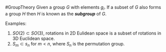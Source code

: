 #GroupTheory 
Given a group $G$ with elements $g_i$. If a subset of $G$ also forms a group $H$ then $H$ is known as the ***subgroup*** of $G$.


Examples:
1. $SO(2)\subset SO(3)$, rotations in 2D Eulidean space is a subset of rotations in 3D Euclidean space.
2. $S_m \subset s_n$ for $m<n$, where $S_n$ is the permutation group.